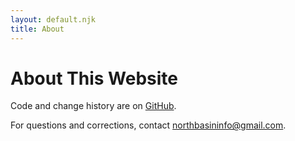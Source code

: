 ```yaml
---
layout: default.njk
title: About
---
```


# About This Website

Code and change history are on [GitHub](https://github.com/northbasin/info).

For questions and corrections, contact [northbasininfo@gmail.com](mailto:northbasininfo@gmail.com).
